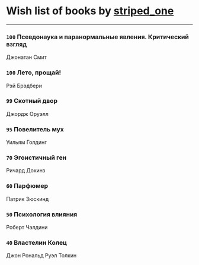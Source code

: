 # Wish list of books by [striped_one](http://vk.com/id249815548)
---

### `100` Псевдонаука и паранормальные явления. Критический взгляд
Джонатан Смит

### `100` Лето, прощай!
Рэй Брэдбери

### `99` Скотный двор
Джордж Оруэлл

### `95` Повелитель мух
Уильям Голдинг

### `70` Эгоистичный ген
Ричард Докинз

### `60` Парфюмер
Патрик Зюскинд

### `50` Психология влияния
Роберт Чалдини

### `40` Властелин Колец
Джон Рональд Руэл Толкин

